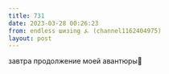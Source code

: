 ```yaml
---
title: 731
date: 2023-03-28 00:26:23
from: endless шизing ⍼ (channel1162404975)
layout: post
---
```


завтра продолжение моей авантюры🥰
